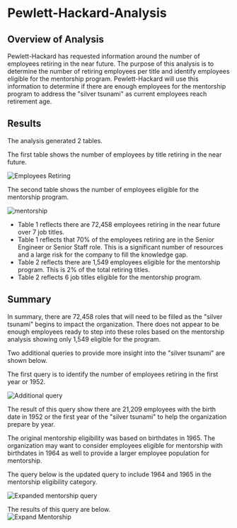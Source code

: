 # Pewlett-Hackard-Analysis

## Overview of Analysis

Pewlett-Hackard has requested information around the number of employees retiring in the near future.  The purpose of 
this analysis is to determine the number of retiring employees per title and identify employees eligible for the
mentorship program.  Pewlett-Hackard will use this information to determine if there are enough employees for 
the mentorship program to address the "silver tsunami" as current employees reach retirement age.

## Results 

The analysis generated 2 tables.

The first table shows the number of employees by title retiring in the near future.

![Employees Retiring](https://user-images.githubusercontent.com/100876517/167323828-d2d83bfe-5720-4c5d-b428-634d7fb3a749.png)

The second table shows the number of employees eligible for the mentorship program.

![mentorship](https://user-images.githubusercontent.com/100876517/167323830-f71ae844-241c-472a-9b6e-c3cbb269e4a7.png)

* Table 1 reflects there are 72,458 employees retiring in the near future over 7 job titles.
* Table 1 reflects that 70% of the employees retiring are in the Senior Engineer or Senior Staff role.  This is a 
  significant number of resources and a large risk for the company to fill the knowledge gap.
* Table 2 reflects there are 1,549 employees eligible for the mentorship program.  This is 2% of the total
  retiring titles.
* Table 2 reflects 6 job titles eligible for the mentorship program.

## Summary

In summary, there are 72,458 roles that will need to be filled as the "silver tsunami" begins to impact the
organization.  There does not appear to be enough employees ready to step into these roles based on the
mentorship analysis showing only 1,549 eligible for the program.

Two additional queries to provide more insight into the "silver tsunami" are shown below.

The first query is to identify the number of employees retiring in the first year or 1952.

![Additional query](https://user-images.githubusercontent.com/100876517/167326459-dd555df6-b7c4-4759-8bd0-a50b2383c7fd.png)

The result of this query show there are 21,209 employees with the birth date in 1952 or the first year of the "silver 
tsunami" to help the organization prepare by year.

The original mentorship eligibility was based on birthdates in 1965.  The organization may want to consider employees
eligible for mentorship with birthdates in 1964 as well to provide a larger employee population for mentorship.

The query below is the updated query to include 1964 and 1965 in the mentorship eligibility category.

![Expanded mentorship query](https://user-images.githubusercontent.com/100876517/167327651-a1321e0a-43df-4582-9cf5-232a890c8c01.png)

The results of this query are below.  
![Expand Mentorship](https://user-images.githubusercontent.com/100876517/167327981-9dc2d71c-28ea-4d5c-ab0b-b3cb4ad938c8.png)

